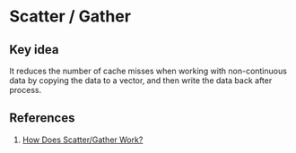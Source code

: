 # Scatter / Gather

## Key idea

It reduces the number of cache misses when working with non-continuous data by copying the data to a vector, and then write the data back after process.

## References

1. [How Does Scatter/Gather Work?](https://www.eejournal.com/article/20170209-scatter-gather/)
